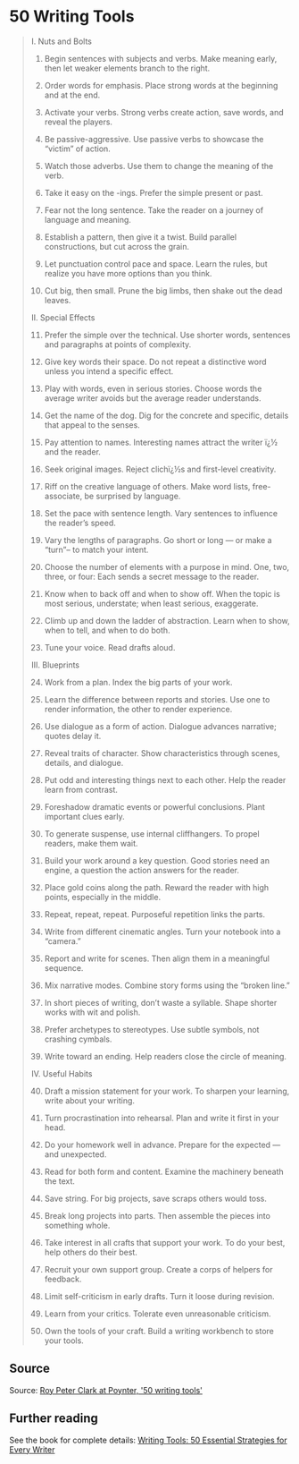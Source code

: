 # 50 Writing Tools


> I. Nuts and Bolts
> 
> 1. Begin sentences with subjects and verbs.
> Make meaning early, then let weaker elements branch to the right.
> 
> 2. Order words for emphasis.
> Place strong words at the beginning and at the end.
> 
> 3. Activate your verbs.
> Strong verbs create action, save words, and reveal the players.
> 
> 4. Be passive-aggressive.
> Use passive verbs to showcase the “victim” of action.
> 
> 5. Watch those adverbs. 
> Use them to change the meaning of the verb.
> 
> 6. Take it easy on the -ings.
> Prefer the simple present or past.
> 
> 7. Fear not the long sentence.
> Take the reader on a journey of language and meaning.
> 
> 8. Establish a pattern, then give it a twist.
> Build parallel constructions, but cut across the grain.
> 
> 9. Let punctuation control pace and space.
> Learn the rules, but realize you have more options than you think.
> 
> 10. Cut big, then small.
> Prune the big limbs, then shake out the dead leaves.
> 
> II. Special Effects
> 
> 11. Prefer the simple over the technical.
> Use shorter words, sentences and paragraphs at points of complexity.
> 
> 12. Give key words their space.
> Do not repeat a distinctive word unless you intend a specific effect.
> 
> 13. Play with words, even in serious stories.
> Choose words the average writer avoids but the average reader understands.
> 
> 14. Get the name of the dog.
> Dig for the concrete and specific, details that appeal to the senses.
> 
> 15. Pay attention to names.
> Interesting names attract the writer ï¿½ and the reader.
> 
> 16. Seek original images.
> Reject clichï¿½s and first-level creativity.
> 
> 17. Riff on the creative language of others.
> Make word lists, free-associate, be surprised by language.
> 
> 18. Set the pace with sentence length.
> Vary sentences to influence the reader’s speed.
> 
> 19. Vary the lengths of paragraphs.
> Go short or long — or make a “turn”– to match your intent.
> 
> 20. Choose the number of elements with a purpose in mind.
> One, two, three, or four: Each sends a secret message to the reader.
> 
> 21. Know when to back off and when to show off.
> When the topic is most serious, understate; when least serious, exaggerate.
> 
> 22. Climb up and down the ladder of abstraction.
> Learn when to show, when to tell, and when to do both.
> 
> 23. Tune your voice.
> Read drafts aloud.
> 
> III. Blueprints
> 
> 24. Work from a plan.
> Index the big parts of your work.
> 
> 25. Learn the difference between reports and stories.
> Use one to render information, the other to render experience.
> 
> 26. Use dialogue as a form of action.
> Dialogue advances narrative; quotes delay it.
> 
> 27. Reveal traits of character.
> Show characteristics through scenes, details, and dialogue.
> 
> 28. Put odd and interesting things next to each other.
> Help the reader learn from contrast.
> 
> 29. Foreshadow dramatic events or powerful conclusions.
> Plant important clues early.
> 
> 30. To generate suspense, use internal cliffhangers.
> To propel readers, make them wait.
> 
> 31. Build your work around a key question.
> Good stories need an engine, a question the action answers for the reader.
> 
> 32. Place gold coins along the path.
> Reward the reader with high points, especially in the middle.
> 
> 33. Repeat, repeat, repeat.
> Purposeful repetition links the parts.
> 
> 34. Write from different cinematic angles.
> Turn your notebook into a “camera.”
> 
> 35. Report and write for scenes.
> Then align them in a meaningful sequence.
> 
> 36. Mix narrative modes.
> Combine story forms using the “broken line.”
> 
> 37. In short pieces of writing, don’t waste a syllable.
> Shape shorter works with wit and polish.
> 
> 38. Prefer archetypes to stereotypes.
> Use subtle symbols, not crashing cymbals.
> 
> 39. Write toward an ending.
> Help readers close the circle of meaning.
> 
> IV. Useful Habits
> 
> 40. Draft a mission statement for your work.
> To sharpen your learning, write about your writing.
> 
> 41. Turn procrastination into rehearsal.
> Plan and write it first in your head.
> 
> 42. Do your homework well in advance.
> Prepare for the expected — and unexpected.
> 
> 43. Read for both form and content.
> Examine the machinery beneath the text.
> 
> 44. Save string.
> For big projects, save scraps others would toss.
> 
> 45. Break long projects into parts.
> Then assemble the pieces into something whole.
> 
> 46. Take interest in all crafts that support your work.
> To do your best, help others do their best.
> 
> 47. Recruit your own support group.
> Create a corps of helpers for feedback.
> 
> 48. Limit self-criticism in early drafts.
> Turn it loose during revision.
> 
> 49. Learn from your critics.
> Tolerate even unreasonable criticism.
> 
> 50. Own the tools of your craft.
> Build a writing workbench to store your tools.

## Source

Source: [Roy Peter Clark at Poynter, '50 writing tools'](https://www.poynter.org/reporting-editing/2006/fifty-writing-tools-quick-list/)

## Further reading

See the book for complete details: [Writing Tools: 50 Essential Strategies for Every Writer](https://www.amazon.com/gp/product/0316014982/ref=pd_rvi_gw_1?_encoding=UTF8)
